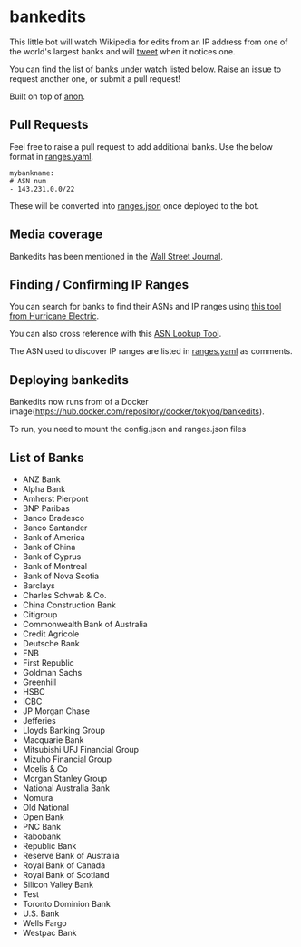 # bankedits

This little bot will watch Wikipedia for edits from an IP address from one of the world's largest banks and will [tweet](https://twitter.com/bankedits) when it notices one.

You can find the list of banks under watch listed below. Raise an issue to request another one, or submit a pull request!

Built on top of [anon](https://github.com/edsu/anon).

## Pull Requests

Feel free to raise a pull request to add additional banks. Use the below format in [ranges.yaml](ranges.yaml).

    mybankname:
    # ASN num
    - 143.231.0.0/22

These will be converted into [ranges.json](ranges.json) once deployed to the bot.

## Media coverage

Bankedits has been mentioned in the [Wall Street Journal](https://www.wsj.com/articles/what-do-bankers-do-online-edit-wikipedia-11557306722).

## Finding / Confirming IP Ranges

You can search for banks to find their ASNs and IP ranges using [this tool from Hurricane Electric](https://bgp.he.net/).

You can also cross reference with this [ASN Lookup Tool](https://www.ultratools.com/tools/asnInfoResult). 

The ASN used to discover IP ranges are listed in [ranges.yaml](ranges.yaml) as comments. 

## Deploying bankedits

Bankedits now runs from of a Docker image(https://hub.docker.com/repository/docker/tokyoq/bankedits).

To run, you need to mount the config.json and ranges.json files

## List of Banks

* ANZ Bank
* Alpha Bank
* Amherst Pierpont
* BNP Paribas
* Banco Bradesco
* Banco Santander
* Bank of America
* Bank of China
* Bank of Cyprus
* Bank of Montreal
* Bank of Nova Scotia
* Barclays
* Charles Schwab & Co.
* China Construction Bank
* Citigroup
* Commonwealth Bank of Australia
* Credit Agricole
* Deutsche Bank
* FNB
* First Republic
* Goldman Sachs
* Greenhill
* HSBC
* ICBC
* JP Morgan Chase
* Jefferies
* Lloyds Banking Group
* Macquarie Bank
* Mitsubishi UFJ Financial Group
* Mizuho Financial Group
* Moelis & Co
* Morgan Stanley Group
* National Australia Bank
* Nomura
* Old National
* Open Bank
* PNC Bank
* Rabobank
* Republic Bank
* Reserve Bank of Australia
* Royal Bank of Canada
* Royal Bank of Scotland
* Silicon Valley Bank
* Test
* Toronto Dominion Bank
* U.S. Bank
* Wells Fargo
* Westpac Bank
